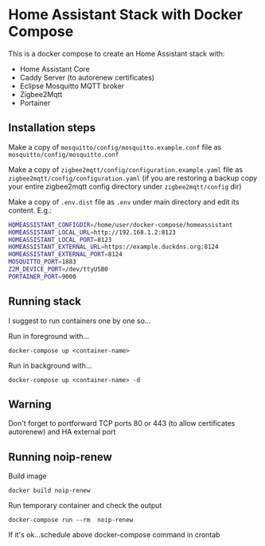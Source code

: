 # Home Assistant Stack with Docker Compose

This is a docker compose to create an Home Assistant stack with:

- Home Assistant Core
- Caddy Server (to autorenew certificates)
- Eclipse Mosquitto MQTT broker
- Zigbee2Mqtt
- Portainer

## Installation steps

Make a copy of `mosquitto/config/mosquitto.example.conf` file as `mosquitto/config/mosquitto.conf`

Make a copy of `zigbee2mqtt/config/configuration.example.yaml` file as `zigbee2mqtt/config/configuration.yaml`
(if you are restoring a backup copy your entire zigbee2mqtt config directory under `zigbee2mqtt/config` dir)

Make a copy of `.env.dist` file as `.env` under main directory and edit its content. E.g.:

```bash
HOMEASSISTANT_CONFIGDIR=/home/user/docker-compose/homeassistant
HOMEASSISTANT_LOCAL_URL=http://192.168.1.2:8123
HOMEASSISTANT_LOCAL_PORT=8123
HOMEASSISTANT_EXTERNAL_URL=https://example.duckdns.org:8124
HOMEASSISTANT_EXTERNAL_PORT=8124
MOSQUITTO_PORT=1883
Z2M_DEVICE_PORT=/dev/ttyUSB0
PORTAINER_PORT=9000
```

## Running stack

I suggest to run containers one by one so...

Run in foreground with...

`docker-compose up <container-name>`

Run in background with...

`docker-compose up <container-name> -d`

## Warning

Don't forget to portforward TCP ports 80 or 443 (to allow certificates autorenew) and HA external port

## Running noip-renew

Build image

`docker build noip-renew`

Run temporary container and check the output

`docker-compose run --rm  noip-renew`

If it's ok...schedule above docker-compose command in crontab